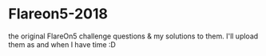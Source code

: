 # Flareon5-2018
the original FlareOn5 challenge questions & my solutions to them.
I'll upload them as and when I have time :D

